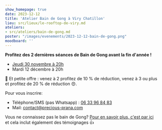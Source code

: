 ```yaml
---
show_homepage: true
date: 2023-12-12
title: 'Atelier Bain de Gong à Viry Chatillon'
lieu: src/lieux/le-rooftop-de-viry.md
ateliers:
- src/ateliers/bain-de-gong.md
poster: "/images/evenements/2023-12-12-bain-de-gong.png"
moodboard: ''
---
```


**Profitez des 2 dernières séances de Bain de Gong avant la fin d'année !**

- [Jeudi 30 novembre à 20h](/agenda/2023/11/30/atelier-bain-de-gong-a-viry-chatillon/)
- Mardi 12 décembre à 20h

🎁 Et petite offre : venez à 2 profitez de 10 % de réduction, venez à 3 ou plus et profitez de 20 % de réduction 😍.

Pour vous inscrire:
- Téléphone/SMS (pas Whatsapp) : [06 33 96 84 83](tel:0633968483)
- Mail: contact@precious-prana.com

Vous ne connaissez pas le bain de Gong? [Pour en savoir plus, c'est par ici](/ateliers/bain-de-gong/) et cela inclut également des témoignages 👍